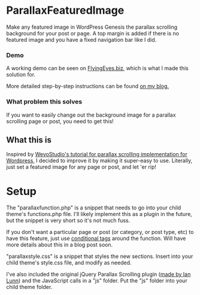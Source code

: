 ParallaxFeaturedImage
=====================

Make any featured image in WordPress Genesis the parallax scrolling background for your post or page. A top margin is added if there is no featured image and you have a fixed navigation bar like I did.

### Demo
A working demo can be seen on <a href="http://www.flyingeyes.biz">FlyingEyes.biz</a>, which is what I made this solution for.

More detailed step-by-step instructions can be found <a href="http://anitacheng.com/parallax-scrolling-featured-image-in-wordpress-genesis">on my blog.</a>

### What problem this solves
If you want to easily change out the background image for a parallax scrolling page or post, you need to get this!

## What this is
Inspired by <a href="http://wevostudio.com/wordpress-parallax-implementation/">WevoStudio's tutorial for parallax scrolling implementation for Wordpress</a>, I decided to improve it by making it super-easy to use. Literally, just set a featured image for any page or post, and let 'er rip!

# Setup
The "parallaxfunction.php" is a snippet that needs to go into your child theme's functions.php file. I'll likely implement this as a plugin in the future, but the snippet is very short so it's not much fuss.

If you don't want a particular page or post (or category, or post type, etc) to have this feature, just use <a href="http://codex.wordpress.org/Conditional_Tags">conditional tags</a> around the function. Will have more details about this in a blog post soon.

"parallaxstyle.css" is a snippet that styles the new sections. Insert into your child theme's style.css file, and modify as needed.

I've also included the original jQuery Parallax Scrolling plugin (<a href="http://ianlunn.co.uk/plugins/jquery-parallax/">made by Ian Lunn</a>) and the JavaScript calls in a "js" folder. Put the "js" folder into your child theme folder.
